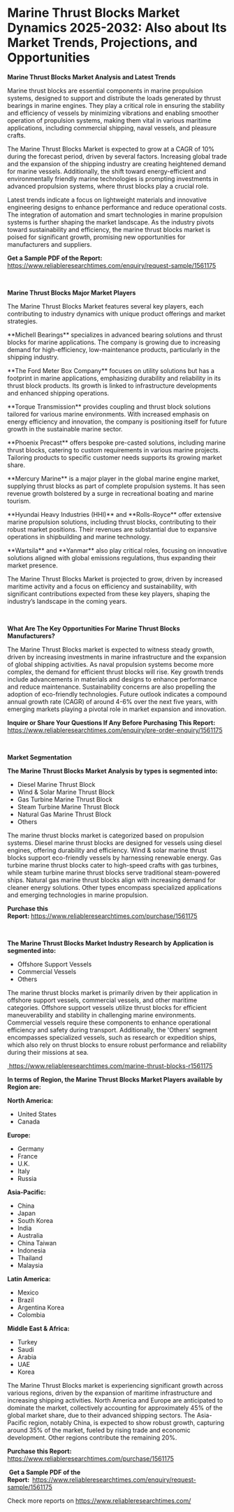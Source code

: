 <p><h1>Marine Thrust Blocks Market Dynamics 2025-2032: Also about Its Market Trends, Projections, and Opportunities</h1></p><p><strong>Marine Thrust Blocks Market Analysis and Latest Trends</strong></p>
<p><p>Marine thrust blocks are essential components in marine propulsion systems, designed to support and distribute the loads generated by thrust bearings in marine engines. They play a critical role in ensuring the stability and efficiency of vessels by minimizing vibrations and enabling smoother operation of propulsion systems, making them vital in various maritime applications, including commercial shipping, naval vessels, and pleasure crafts.</p><p>The Marine Thrust Blocks Market is expected to grow at a CAGR of 10% during the forecast period, driven by several factors. Increasing global trade and the expansion of the shipping industry are creating heightened demand for marine vessels. Additionally, the shift toward energy-efficient and environmentally friendly marine technologies is prompting investments in advanced propulsion systems, where thrust blocks play a crucial role.</p><p>Latest trends indicate a focus on lightweight materials and innovative engineering designs to enhance performance and reduce operational costs. The integration of automation and smart technologies in marine propulsion systems is further shaping the market landscape. As the industry pivots toward sustainability and efficiency, the marine thrust blocks market is poised for significant growth, promising new opportunities for manufacturers and suppliers.</p></p>
<p><strong>Get a Sample PDF of the Report:&nbsp;</strong> <a href="https://www.reliableresearchtimes.com/enquiry/request-sample/1561175?utm_campaign=2643&utm_medium=2&utm_source=Github&utm_content=ia&utm_term=11042025&utm_id=marine-thrust-blocks">https://www.reliableresearchtimes.com/enquiry/request-sample/1561175</a></p>
<p>&nbsp;</p>
<p><strong>Marine Thrust Blocks Major Market Players</strong></p>
<p><p>The Marine Thrust Blocks Market features several key players, each contributing to industry dynamics with unique product offerings and market strategies. </p><p>**Michell Bearings** specializes in advanced bearing solutions and thrust blocks for marine applications. The company is growing due to increasing demand for high-efficiency, low-maintenance products, particularly in the shipping industry.</p><p>**The Ford Meter Box Company** focuses on utility solutions but has a footprint in marine applications, emphasizing durability and reliability in its thrust block products. Its growth is linked to infrastructure developments and enhanced shipping operations.</p><p>**Torque Transmission** provides coupling and thrust block solutions tailored for various marine environments. With increased emphasis on energy efficiency and innovation, the company is positioning itself for future growth in the sustainable marine sector.</p><p>**Phoenix Precast** offers bespoke pre-casted solutions, including marine thrust blocks, catering to custom requirements in various marine projects. Tailoring products to specific customer needs supports its growing market share.</p><p>**Mercury Marine** is a major player in the global marine engine market, supplying thrust blocks as part of complete propulsion systems. It has seen revenue growth bolstered by a surge in recreational boating and marine tourism.</p><p>**Hyundai Heavy Industries (HHI)** and **Rolls-Royce** offer extensive marine propulsion solutions, including thrust blocks, contributing to their robust market positions. Their revenues are substantial due to expansive operations in shipbuilding and marine technology.</p><p>**Wartsila** and **Yanmar** also play critical roles, focusing on innovative solutions aligned with global emissions regulations, thus expanding their market presence.</p><p>The Marine Thrust Blocks Market is projected to grow, driven by increased maritime activity and a focus on efficiency and sustainability, with significant contributions expected from these key players, shaping the industry’s landscape in the coming years.</p></p>
<p>&nbsp;</p>
<p><strong>What Are The Key Opportunities For Marine Thrust Blocks Manufacturers?</strong></p>
<p><p>The Marine Thrust Blocks market is expected to witness steady growth, driven by increasing investments in marine infrastructure and the expansion of global shipping activities. As naval propulsion systems become more complex, the demand for efficient thrust blocks will rise. Key growth trends include advancements in materials and designs to enhance performance and reduce maintenance. Sustainability concerns are also propelling the adoption of eco-friendly technologies. Future outlook indicates a compound annual growth rate (CAGR) of around 4-6% over the next five years, with emerging markets playing a pivotal role in market expansion and innovation.</p></p>
<p><strong>Inquire or Share Your Questions If Any Before Purchasing This Report:</strong> <a href="https://www.reliableresearchtimes.com/enquiry/pre-order-enquiry/1561175?utm_campaign=2643&utm_medium=2&utm_source=Github&utm_content=ia&utm_term=11042025&utm_id=marine-thrust-blocks">https://www.reliableresearchtimes.com/enquiry/pre-order-enquiry/1561175</a></p>
<p>&nbsp;</p>
<p><strong>Market Segmentation</strong></p>
<p><strong>The Marine Thrust Blocks Market Analysis by types is segmented into:</strong></p>
<p><ul><li>Diesel Marine Thrust Block</li><li>Wind & Solar Marine Thrust Block</li><li>Gas Turbine Marine Thrust Block</li><li>Steam Turbine Marine Thrust Block</li><li>Natural Gas Marine Thrust Block</li><li>Others</li></ul></p>
<p><p>The marine thrust blocks market is categorized based on propulsion systems. Diesel marine thrust blocks are designed for vessels using diesel engines, offering durability and efficiency. Wind & solar marine thrust blocks support eco-friendly vessels by harnessing renewable energy. Gas turbine marine thrust blocks cater to high-speed crafts with gas turbines, while steam turbine marine thrust blocks serve traditional steam-powered ships. Natural gas marine thrust blocks align with increasing demand for cleaner energy solutions. Other types encompass specialized applications and emerging technologies in marine propulsion.</p></p>
<p><strong>Purchase this Report:&nbsp;</strong><a href="https://www.reliableresearchtimes.com/purchase/1561175?utm_campaign=2643&utm_medium=2&utm_source=Github&utm_content=ia&utm_term=11042025&utm_id=marine-thrust-blocks">https://www.reliableresearchtimes.com/purchase/1561175</a></p>
<p>&nbsp;</p>
<p><strong>The Marine Thrust Blocks Market Industry Research by Application is segmented into:</strong></p>
<p><ul><li>Offshore Support Vessels</li><li>Commercial Vessels</li><li>Others</li></ul></p>
<p><p>The marine thrust blocks market is primarily driven by their application in offshore support vessels, commercial vessels, and other maritime categories. Offshore support vessels utilize thrust blocks for efficient maneuverability and stability in challenging marine environments. Commercial vessels require these components to enhance operational efficiency and safety during transport. Additionally, the 'Others' segment encompasses specialized vessels, such as research or expedition ships, which also rely on thrust blocks to ensure robust performance and reliability during their missions at sea.</p></p>
<p><a href="https://www.reliableresearchtimes.com/marine-thrust-blocks-r1561175?utm_campaign=2643&utm_medium=2&utm_source=Github&utm_content=ia&utm_term=11042025&utm_id=marine-thrust-blocks">&nbsp;https://www.reliableresearchtimes.com/marine-thrust-blocks-r1561175</a></p>
<p><strong>In terms of Region, the Marine Thrust Blocks Market Players available by Region are:</strong></p>
<p>
    <p> <strong> North America: </strong>
        <ul>
            <li>United States</li>
            <li>Canada</li>
        </ul>
        </p> 
    <p> <strong> Europe: </strong>
        <ul>
            <li>Germany</li>
            <li>France</li>
            <li>U.K.</li>
            <li>Italy</li>
            <li>Russia</li>
        </ul>
        </p> 
    <p> <strong> Asia-Pacific: </strong>
        <ul>
            <li>China</li>
            <li>Japan</li>
            <li>South Korea</li>
            <li>India</li>
            <li>Australia</li>
            <li>China Taiwan</li>
            <li>Indonesia</li>
            <li>Thailand</li>
            <li>Malaysia</li>
        </ul>
        </p> 
    <p> <strong> Latin America: </strong>
        <ul>
            <li>Mexico</li>
            <li>Brazil</li>
            <li>Argentina Korea</li>
            <li>Colombia</li>
        </ul>
        </p> 
    <p> <strong> Middle East & Africa: </strong>
        <ul>
            <li>Turkey</li>
            <li>Saudi</li>
            <li>Arabia</li>
            <li>UAE</li>
            <li>Korea</li>
        </ul>
    </p>
    </p>
<p><p>The Marine Thrust Blocks market is experiencing significant growth across various regions, driven by the expansion of maritime infrastructure and increasing shipping activities. North America and Europe are anticipated to dominate the market, collectively accounting for approximately 45% of the global market share, due to their advanced shipping sectors. The Asia-Pacific region, notably China, is expected to show robust growth, capturing around 35% of the market, fueled by rising trade and economic development. Other regions contribute the remaining 20%.</p></p>
<p><strong>Purchase this Report: </strong><a href="https://www.reliableresearchtimes.com/purchase/1561175?utm_campaign=2643&utm_medium=2&utm_source=Github&utm_content=ia&utm_term=11042025&utm_id=marine-thrust-blocks">https://www.reliableresearchtimes.com/purchase/1561175</a></p>
<p>&nbsp;<strong>Get a Sample PDF of the Report:&nbsp;&nbsp;</strong><a href="https://www.reliableresearchtimes.com/enquiry/request-sample/1561175?utm_campaign=2643&utm_medium=2&utm_source=Github&utm_content=ia&utm_term=11042025&utm_id=marine-thrust-blocks">https://www.reliableresearchtimes.com/enquiry/request-sample/1561175</a></p>
<p><strong></strong></p>
<p>Check more reports on <a href="https://www.reliableresearchtimes.com/?utm_campaign=2643&utm_medium=2&utm_source=Github&utm_content=ia&utm_term=11042025&utm_id=marine-thrust-blocks">https://www.reliableresearchtimes.com/</a></p>